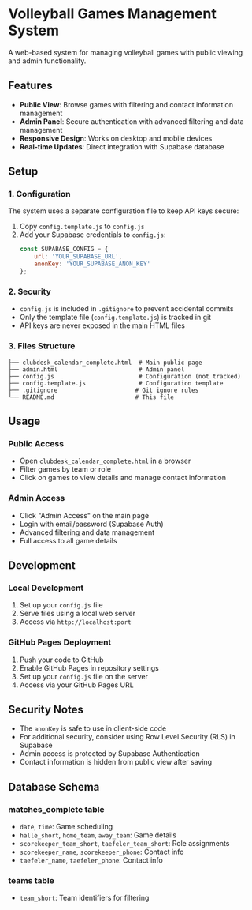 # Volleyball Games Management System

A web-based system for managing volleyball games with public viewing and admin functionality.

## Features

- **Public View**: Browse games with filtering and contact information management
- **Admin Panel**: Secure authentication with advanced filtering and data management
- **Responsive Design**: Works on desktop and mobile devices
- **Real-time Updates**: Direct integration with Supabase database

## Setup

### 1. Configuration

The system uses a separate configuration file to keep API keys secure:

1. Copy `config.template.js` to `config.js`
2. Add your Supabase credentials to `config.js`:
   ```javascript
   const SUPABASE_CONFIG = {
       url: 'YOUR_SUPABASE_URL',
       anonKey: 'YOUR_SUPABASE_ANON_KEY'
   };
   ```

### 2. Security

- `config.js` is included in `.gitignore` to prevent accidental commits
- Only the template file (`config.template.js`) is tracked in git
- API keys are never exposed in the main HTML files

### 3. Files Structure

```
├── clubdesk_calendar_complete.html  # Main public page
├── admin.html                       # Admin panel
├── config.js                        # Configuration (not tracked)
├── config.template.js               # Configuration template
├── .gitignore                      # Git ignore rules
└── README.md                       # This file
```

## Usage

### Public Access
- Open `clubdesk_calendar_complete.html` in a browser
- Filter games by team or role
- Click on games to view details and manage contact information

### Admin Access
- Click "Admin Access" on the main page
- Login with email/password (Supabase Auth)
- Advanced filtering and data management
- Full access to all game details

## Development

### Local Development
1. Set up your `config.js` file
2. Serve files using a local web server
3. Access via `http://localhost:port`

### GitHub Pages Deployment
1. Push your code to GitHub
2. Enable GitHub Pages in repository settings
3. Set up your `config.js` file on the server
4. Access via your GitHub Pages URL

## Security Notes

- The `anonKey` is safe to use in client-side code
- For additional security, consider using Row Level Security (RLS) in Supabase
- Admin access is protected by Supabase Authentication
- Contact information is hidden from public view after saving

## Database Schema

### matches_complete table
- `date`, `time`: Game scheduling
- `halle_short`, `home_team`, `away_team`: Game details
- `scorekeeper_team_short`, `taefeler_team_short`: Role assignments
- `scorekeeper_name`, `scorekeeper_phone`: Contact info
- `taefeler_name`, `taefeler_phone`: Contact info

### teams table
- `team_short`: Team identifiers for filtering 
